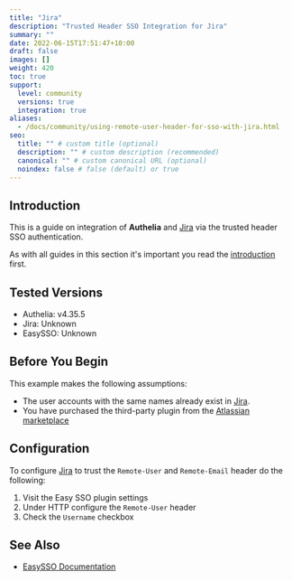 ```yaml
---
title: "Jira"
description: "Trusted Header SSO Integration for Jira"
summary: ""
date: 2022-06-15T17:51:47+10:00
draft: false
images: []
weight: 420
toc: true
support:
  level: community
  versions: true
  integration: true
aliases:
  - /docs/community/using-remote-user-header-for-sso-with-jira.html
seo:
  title: "" # custom title (optional)
  description: "" # custom description (recommended)
  canonical: "" # custom canonical URL (optional)
  noindex: false # false (default) or true
---
```


## Introduction

This is a guide on integration of __Authelia__ and [Jira] via the trusted header SSO authentication.

As with all guides in this section it's important you read the [introduction](../introduction.md) first.

## Tested Versions

* Authelia: v4.35.5
* Jira: Unknown
* EasySSO: Unknown

## Before You Begin

This example makes the following assumptions:

* The user accounts with the same names already exist in [Jira].
* You have purchased the third-party plugin from the [Atlassian marketplace](https://marketplace.atlassian.com/apps/1212581/easy-sso-jira-kerberos-ntlm-saml?hosting=server&tab=overview)

## Configuration

To configure [Jira] to trust the `Remote-User` and `Remote-Email` header do the following:

1. Visit the Easy SSO plugin settings
2. Under HTTP configure the `Remote-User` header
3. Check the `Username` checkbox

## See Also

* [EasySSO Documentation](https://techtime.co.nz/display/TECHTIME/EasySSO#documentation-area)

[Jira]: https://www.atlassian.com/software/jira
